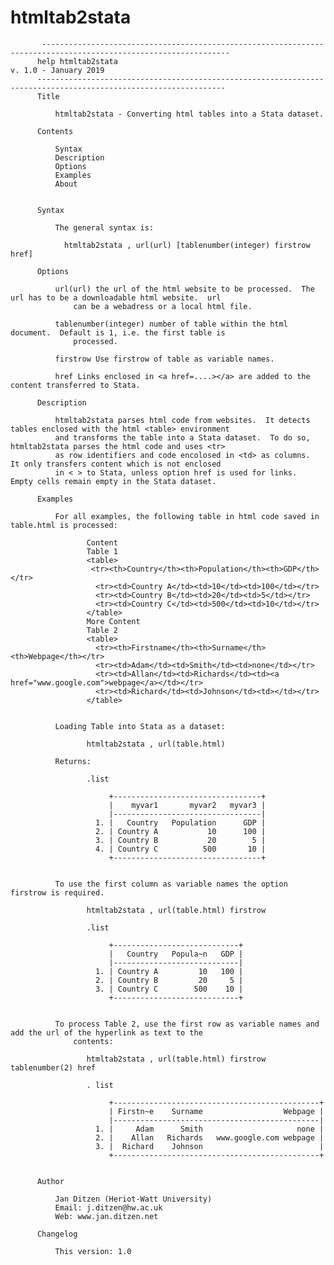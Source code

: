 # htmltab2stata
           ----------------------------------------------------------------------------------------------------------------
          help htmltab2stata                                                                         v. 1.0 - January 2019
          ----------------------------------------------------------------------------------------------------------------
          Title

              htmltab2stata - Converting html tables into a Stata dataset.

          Contents

              Syntax
              Description
              Options
              Examples
              About


          Syntax

              The general syntax is:

                htmltab2stata , url(url) [tablenumber(integer) firstrow href]

          Options

              url(url) the url of the html website to be processed.  The url has to be a downloadable html website.  url
                  can be a webadress or a local html file.

              tablenumber(integer) number of table within the html document.  Default is 1, i.e. the first table is
                  processed.

              firstrow Use firstrow of table as variable names.

              href Links enclosed in <a href=....></a> are added to the content transferred to Stata.

          Description

              htmltab2stata parses html code from websites.  It detects tables enclosed with the html <table> environment
              and transforms the table into a Stata dataset.  To do so, htmltab2stata parses the html code and uses <tr>
              as row identifiers and code encolosed in <td> as columns.  It only transfers content which is not enclosed
              in < > to Stata, unless option href is used for links.  Empty cells remain empty in the Stata dataset.

          Examples

              For all examples, the following table in html code saved in table.html is processed:

                     Content
                     Table 1
                     <table>
                      <tr><th>Country</th><th>Population</th><th>GDP</th></tr>
                       <tr><td>Country A</td><td>10</td><td>100</td></tr>
                       <tr><td>Country B</td><td>20</td><td>5</td></tr>
                       <tr><td>Country C</td><td>500</td><td>10</td></tr>
                     </table>
                     More Content
                     Table 2
                     <table>
                       <tr><th>Firstname</th><th>Surname</th><th>Webpage</th></tr>
                       <tr><td>Adam</td><td>Smith</td><td>none</td></tr>
                       <tr><td>Allan</td><td>Richards</td><td><a href="www.google.com">webpage</a></td></tr>
                       <tr><td>Richard</td><td>Johnson</td><td></td></tr>
                     </table>
           

              Loading Table into Stata as a dataset:

                     htmltab2stata , url(table.html)

              Returns:

                     .list
                     
                          +---------------------------------+
                          |    myvar1       myvar2   myvar3 |
                          |---------------------------------|
                       1. |   Country   Population      GDP |
                       2. | Country A           10      100 |
                       3. | Country B           20        5 |
                       4. | Country C          500       10 |
                          +---------------------------------+


              To use the first column as variable names the option firstrow is required.

                     htmltab2stata , url(table.html) firstrow

                     .list
                     
                          +----------------------------+
                          |   Country   Popula~n   GDP |
                          |----------------------------|
                       1. | Country A         10   100 |
                       2. | Country B         20     5 |
                       3. | Country C        500    10 |
                          +----------------------------+


              To process Table 2, use the first row as variable names and add the url of the hyperlink as text to the
                  contents:

                     htmltab2stata , url(table.html) firstrow tablenumber(2) href

                     . list
                     
                          +----------------------------------------------+
                          | Firstn~e    Surname                  Webpage |
                          |----------------------------------------------|
                       1. |     Adam      Smith                     none |
                       2. |    Allan   Richards   www.google.com webpage |
                       3. |  Richard    Johnson                          |
                          +----------------------------------------------+


          Author

              Jan Ditzen (Heriot-Watt University)
              Email: j.ditzen@hw.ac.uk
              Web: www.jan.ditzen.net

          Changelog

              This version: 1.0
